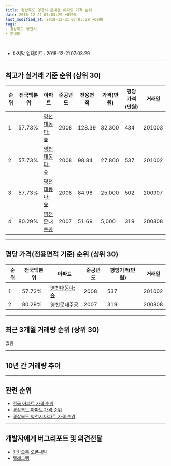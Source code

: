 ```yaml
---
title: 경상북도 영천시 문내동 아파트 가격 순위
date: 2018-12-21 07:03:29 +0900
last_modified_at: 2018-12-21 07:03:29 +0900
tags:
- 경상북도 영천시
- 문내동

---
```


* 마지막 업데이트 : 2018-12-21 07:03:29

---

## 최고가 실거래 기준 순위 (상위 30)


|순위|전국백분위|아파트|준공년도|전용면적|가격(만원)|평당가격(만원)|거래일|
|---|---|---|---|---|---|---|---|
|1|57.73%|[영천대동다:숲](https://search.naver.com/search.naver?query=%EA%B2%BD%EC%83%81%EB%B6%81%EB%8F%84+%EC%98%81%EC%B2%9C%EC%8B%9C+%EB%AC%B8%EB%82%B4%EB%8F%99+%EC%98%81%EC%B2%9C%EB%8C%80%EB%8F%99%EB%8B%A4%3A%EC%88%B2)|2008|128.39|32,300|434|201003|
|2|57.73%|[영천대동다:숲](https://search.naver.com/search.naver?query=%EA%B2%BD%EC%83%81%EB%B6%81%EB%8F%84+%EC%98%81%EC%B2%9C%EC%8B%9C+%EB%AC%B8%EB%82%B4%EB%8F%99+%EC%98%81%EC%B2%9C%EB%8C%80%EB%8F%99%EB%8B%A4%3A%EC%88%B2)|2008|98.84|27,800|537|201002|
|3|57.73%|[영천대동다:숲](https://search.naver.com/search.naver?query=%EA%B2%BD%EC%83%81%EB%B6%81%EB%8F%84+%EC%98%81%EC%B2%9C%EC%8B%9C+%EB%AC%B8%EB%82%B4%EB%8F%99+%EC%98%81%EC%B2%9C%EB%8C%80%EB%8F%99%EB%8B%A4%3A%EC%88%B2)|2008|84.98|25,000|502|200907|
|4|80.29%|[영천문내주공](https://search.naver.com/search.naver?query=%EA%B2%BD%EC%83%81%EB%B6%81%EB%8F%84+%EC%98%81%EC%B2%9C%EC%8B%9C+%EB%AC%B8%EB%82%B4%EB%8F%99+%EC%98%81%EC%B2%9C%EB%AC%B8%EB%82%B4%EC%A3%BC%EA%B3%B5)|2007|51.69|5,000|319|200808|


---

## 평당 가격(전용면적 기준) 순위 (상위 30)


|순위|전국백분위|아파트|준공년도|평당가격(만원)|거래일|
|---|---|---|---|---|---|
|1|57.73%|[영천대동다:숲](https://search.naver.com/search.naver?query=%EA%B2%BD%EC%83%81%EB%B6%81%EB%8F%84+%EC%98%81%EC%B2%9C%EC%8B%9C+%EB%AC%B8%EB%82%B4%EB%8F%99+%EC%98%81%EC%B2%9C%EB%8C%80%EB%8F%99%EB%8B%A4%3A%EC%88%B2)|2008|537|201002|
|2|80.29%|[영천문내주공](https://search.naver.com/search.naver?query=%EA%B2%BD%EC%83%81%EB%B6%81%EB%8F%84+%EC%98%81%EC%B2%9C%EC%8B%9C+%EB%AC%B8%EB%82%B4%EB%8F%99+%EC%98%81%EC%B2%9C%EB%AC%B8%EB%82%B4%EC%A3%BC%EA%B3%B5)|2007|319|200808|


---

## 최근 3개월 거래량 순위 (상위 30)

없음

---

## 10년 간 거래량 추이


<div style="width:100%;">
    <canvas id="deal_progress" height="250"></canvas>
</div>

<script>
new Chart(document.getElementById("deal_progress"), {
    type: 'line',
    data: {
        labels: ['200812','200901','200902','200903','200904','200905','200906','200907','200908','200909','200910','200911','200912','201001','201002','201003','201004','201005','201006','201007','201008','201009','201010','201011','201012','201101','201102','201103','201104','201105','201106','201107','201108','201109','201110','201111','201112','201201','201202','201203','201204','201205','201206','201207','201208','201209','201210','201211','201212','201301','201302','201303','201304','201305','201306','201307','201308','201309','201310','201311','201312','201401','201402','201403','201404','201405','201406','201407','201408','201409','201410','201411','201412','201501','201502','201503','201504','201505','201506','201507','201508','201509','201510','201511','201512','201601','201602','201603','201604','201605','201606','201607','201608','201609','201610','201611','201612','201701','201702','201703','201704','201705','201706','201707','201708','201709','201710','201711','201712','201801','201802','201803','201804','201805','201806','201807','201808','201809','201810','201811','201812'],
        datasets: [{
            label: '실거래 수',
            pointRadius: 1,
            data: [6, 15, 8, 6, 7, 3, 14, 11, 11, 7, 6, 4, 3, 5, 1, 5, 0, 2, 0, 1, 3, 1, 2, 3, 1, 0, 3, 5, 3, 2, 4, 0, 3, 2, 2, 2, 4, 1, 2, 1, 4, 2, 4, 4, 2, 0, 3, 2, 1, 1, 4, 1, 0, 6, 0, 2, 2, 2, 0, 2, 2, 2, 2, 2, 2, 2, 1, 0, 1, 2, 0, 0, 1, 0, 3, 2, 0, 1, 3, 3, 1, 2, 2, 0, 0, 0, 0, 2, 1, 2, 0, 0, 1, 0, 3, 1, 1, 1, 2, 0, 1, 3, 0, 1, 0, 0, 0, 1, 2, 2, 0, 3, 0, 2, 2, 0, 2, 1, 0, 0, 0],
            borderColor: "rgba(255, 201, 14, 1)",
            backgroundColor: "rgba(255, 201, 14, 0.5)",
            fill: true,
        }]
    },
    options: {
        responsive: true,
        title: {
            display: true,
            text: '10년간 거래량 추이'
        },
        tooltips: {
            mode: 'index',
            intersect: false,
        },
        hover: {
            mode: 'nearest',
            intersect: true
        },
        scales: {
            xAxes: [{
                display: true,
                scaleLabel: {
                    display: true,
                    labelString: '년/월'
                }
            }],
            yAxes: [{
                display: true,
                ticks: {
                    suggestedMin: 0,
                },
                scaleLabel: {
                    display: true,
                    labelString: '실거래 수'
                }
            }]
        }
    }
});

</script>


---

## 관련 순위

- [전국 아파트 가격 순위](https://inasie.github.io/apt-ranking/전국)
- [경상북도 아파트 가격 순위](https://inasie.github.io/apt-ranking/경상북도)
- [경상북도 영천시 아파트 가격 순위](https://inasie.github.io/apt-ranking/경상북도-영천시)


---

## 개발자에게 버그리포트 및 의견전달

- [카카오톡 오픈채팅](https://open.kakao.com/o/gLJUAP4)
- [텔레그램](https://t.me/inasie)

